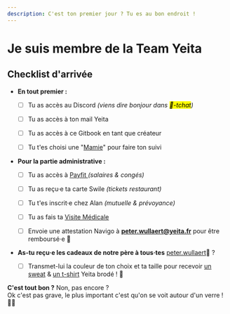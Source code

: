 ```yaml
---
description: C'est ton premier jour ? Tu es au bon endroit !
---
```


# Je suis membre de la Team Yeita

## Checklist d'arrivée

*   **En tout premier :**&#x20;

    * [ ] Tu as accès au Discord _(viens dire bonjour dans <mark style="background-color:yellow;">💬-tchat</mark>)_
    * [ ] Tu as accès à ton mail Yeita&#x20;
    * [ ] Tu as accès à ce Gitbook en tant que créateur
    * [ ] Tu t'es choisi une "[Mamie](https://app.gitbook.com/o/gkVcm8Pssbr2KEjh9khz/s/pmXoIPcdbRBboDbV3rQL/\~/changes/STEzjKl7TijHNfTJi3zC/yeita/les-premiers-pas-chez-yeita/je-suis-membre-de-la-team-yeita/le-suivi-mamie)" pour faire ton suivi


*   **Pour la partie administrative :**&#x20;

    * [ ] Tu as accès à [Payfit ](payfit.md)_(salaires & congés)_
    * [ ] Tu as reçu·e ta carte Swile _(tickets restaurant)_
    * [ ] Tu t'es inscrit·e chez Alan _(mutuelle & prévoyance)_
    * [ ] Tu as fais ta [Visite Médicale](visite-medicale.md)
    * [ ] Envoie une attestation Navigo à **peter.wullaert@yeita.fr** pour être remboursé·e 🚃


* **As-tu reçu·e les cadeaux de notre père à tous·tes** [peter.wullaert](https://app.gitbook.com/u/c8haRii4T2aSVAPPdX6sGIcA8IO2 "mention")🎅  ?
  * [ ] Transmet-lui la couleur de ton choix et ta taille pour recevoir [un sweat](https://www.stanleystella.com/fr-be/unisexe/sweatshirts/cruiser-stsu822?returnurl=%2ffr-be%2funisexe%2fsweatshirts%2f) & [un t-shirt](https://www.stanleystella.com/fr-be/unisexe/t-shirt/creator-sttu755?returnurl=%2ffr-be%2funisexe%2ft-shirt%2f) Yeita brodé ! 👕

**C'est tout bon ?** Non, pas encore ? \
Ok c'est pas grave, le plus important c'est qu'on se voit autour d'un verre ! 🥳🍻
